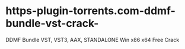 # https-plugin-torrents.com-ddmf-bundle-vst-crack-
DDMF Bundle VST, VST3, AAX, STANDALONE Win x86 x64 Free Crack
